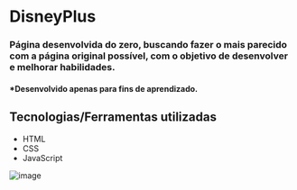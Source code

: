 # DisneyPlus
### Página desenvolvida do zero, buscando fazer o mais parecido com a página original possível, com o objetivo de desenvolver e melhorar habilidades.
#### *Desenvolvido apenas para fins de aprendizado.

## Tecnologias/Ferramentas utilizadas
- HTML
- CSS
- JavaScript

![image](https://user-images.githubusercontent.com/23384348/193118473-6707c92f-0c64-4ecc-865b-28950dec192c.png)

